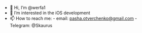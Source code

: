 - 👋 Hi, I’m @werfa1
- 👀 I’m interested in the iOS development
- 📫 How to reach me: - email: pasha.otverchenko@gmail.com
                      - Telegram: @Skaurus

<!---
werfa1/werfa1 is a ✨ special ✨ repository because its `README.md` (this file) appears on your GitHub profile.
You can click the Preview link to take a look at your changes.
--->
